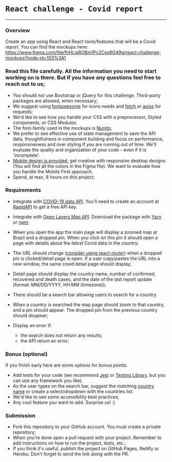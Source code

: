 # `React challenge - Covid report`

***

### Overview
Create an app using React and React tools/features that will be a Covid report.
You can find the mockups here: https://www.figma.com/file/fhHLjaROBm1Pc2Ces6G49g/react-challenge-mockups?node-id=103%3A1

### Read this file carefully. All the information you need to start working on is there. But if you have any questions feel free to reach out to us;

- You should *not* use Bootstrap or jQuery for this challenge. Third-party packages are allowed, when necessary;
- We suggest using [fontawesome](https://fontawesome.com/) for icons needs and [fetch](https://developer.mozilla.org/en-US/docs/Web/API/Fetch_API/Using_Fetch) or [axios](https://github.com/axios/axios) for requests;
- We'd like to see how you handle your CSS with a preprocessor, Styled components, or CSS Modules.
- The font-family used in the mockups is [Nunito](https://fonts.google.com/specimen/Nunito?query=nunito);
- We prefer to see effective use of state management to save the API data, thoughtfulness in component building and focus on performance, responsiveness and over styling if you are running out of time. We'll evaluate the quality and organization of your code - even if it is 'incomplete'.
- [Mobile design is provided](https://www.figma.com/file/fhHLjaROBm1Pc2Ces6G49g/react-challenge-mockups?node-id=103%3A1), get creative with responsive desktop designs (You will find all the colors in the Figma file). We want to evaluate how you handle the Mobile First approach.
- Spend, at max, 8 hours on this project;

### Requirements
- Integrate with [COVID-19 data API](https://rapidapi.com/Gramzivi/api/covid-19-data). You'll need to create an account at [RapidAPI](https://rapidapi.com/) to get a free API key.
- Integrate with [Open Layers Map API](https://openlayers.org/en/latest/examples/icon-color.html). Download the package with [Yarn](https://yarnpkg.com/package/ol) or [npm](https://www.npmjs.com/package/ol);

- When you open the app the main page will display a zoomed map at Brazil and a dropped pin. When you click on this pin it should open a page with details about the *latest* Covid data in the *country*.
- The URL should change ([consider using react-router](https://github.com/ReactTraining/react-router)) when a dropped pin is clicked/detail page is open. If a user copy/pastes the URL into a new window, the same covid detail page should display;
- Detail page should display the country name, number of confirmed, recovered and death cases, and the date of the last report update (format: MM/DD/YYYY, HH:MM (timezone));
- There should be a search bar allowing users to search for a country.
- When a country is searched the map page should zoom to that country, and a pin should appear. The dropped pin from the previous country should disapear; 
- Display an error if:
    - the search does not return any results;
    - the API return an error;

### Bonus (optional)
If you finish early here are some options for bonus points:

- Add tests for your code (we recommend [Jest](https://jestjs.io/) or [Testing Library](https://testing-library.com/docs/react-testing-library/intro/), but you can use any framework you like).
- As the user types on the search bar, suggest the matching [country name](https://gist.github.com/incredimike/1469814) or create a select/dropdown with the countries list. 
- We'd like to see some accessibility best practices;
- Any cool feature you want to add. Surprise us! :)

### Submission
- Fork this repository to your GitHub account. You must create a private repository;
- When you're done open a pull request with your project. Remember to add instructions on how to run the project, tests, etc.;
- If you think it's useful, publish the project on GitHub Pages, Netlify or Heroku. Don't forget to send the link along with the PR.